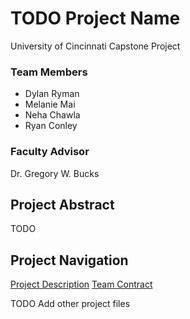 # TODO Project Name
University of Cincinnati Capstone Project

### Team Members
- Dylan Ryman
- Melanie Mai
- Neha Chawla
- Ryan Conley

### Faculty Advisor
Dr. Gregory W. Bucks

## Project Abstract
TODO

## Project Navigation
[Project Description](ProjectDescription.md)
[Team Contract](TeamContract.md)

TODO Add other project files
